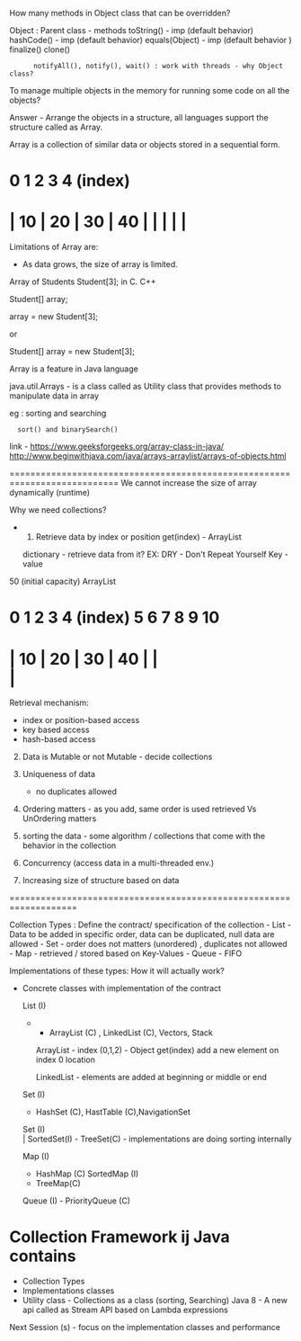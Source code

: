 How many methods in Object class that can be overridden?

Object : Parent class - methods
toString() - imp (default behavior)
hashCode() - imp (default behavior)
equals(Object) - imp (default behavior )
finalize()
clone()

          notifyAll(), notify(), wait() : work with threads - why Object class?

To manage multiple objects in the memory for running some code on all the objects?

Answer - Arrange the objects in a structure, all languages support the structure called as Array.

Array is a collection of similar data or objects stored in a sequential form.

# 0 1 2 3 4 (index)

| 10 | 20 | 30 | 40 |
| |
| |
======================================================

Limitations of Array are:

- As data grows, the size of array is limited.

Array of Students
Student[3]; in C. C++

Student[] array;

array = new Student[3];

or

Student[] array = new Student[3];

Array is a feature in Java language

java.util.Arrays - is a class called as Utility class that provides methods to manipulate data in array

eg : sorting and searching

      sort() and binarySearch()

link - https://www.geeksforgeeks.org/array-class-in-java/
http://www.beginwithjava.com/java/arrays-arraylist/arrays-of-objects.html

===========================================================================
We cannot increase the size of array dynamically (runtime)

Why we need collections?

- 1.  Retrieve data by index or position
      get(index) - ArrayList

  dictionary - retrieve data from it?
  EX: DRY - Don't Repeat Yourself
  Key - value

50 (initial capacity)
ArrayList

# 0 1 2 3 4 (index) 5 6 7 8 9 10

| 10 | 20 | 30 | 40 |
|  
|  
 ======================================================

Retrieval mechanism:

- index or position-based access
- key based access
- hash-based access

2. Data is Mutable or not Mutable - decide collections

3. Uniqueness of data
   - no duplicates allowed
4. Ordering matters - as you add, same order is used retrieved
   Vs
   UnOrdering matters

5. sorting the data - some algorithm / collections that come with the behavior in the collection

6. Concurrency (access data in a multi-threaded env.)

7. Increasing size of structure based on data

===================================================================

Collection Types : Define the contract/ specification of the collection - List - Data to be added in specific order, data can be duplicated, null data are allowed - Set - order does not matters (unordered) , duplicates not allowed - Map - retrieved / stored based on Key-Values - Queue - FIFO

Implementations of these types:
How it will actually work?

- Concrete classes with implementation of the contract

  List (I)

  - - ArrayList (C) , LinkedList (C), Vectors, Stack

    ArrayList - index (0,1,2) - Object get(index)
    add a new element on index 0 location

    LinkedList - elements are added at beginning or middle or end

  Set (I)

  - HashSet (C), HastTable (C),NavigationSet

  Set (I)  
   |
  SortedSet(I) - TreeSet(C) - implementations are doing sorting internally

  Map (I)

  - HashMap (C)
    SortedMap (I)
  - TreeMap(C)

  Queue (I) - PriorityQueue (C)

# Collection Framework ij Java contains

- Collection Types
- Implementations classes
- Utility class - Collections as a class (sorting, Searching)
  Java 8 - A new api called as Stream API based on Lambda expressions

Next Session (s) - focus on the implementation classes and performance
